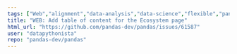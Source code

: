 ```yaml
---
tags: ["Web","alignment","data-analysis","data-science","flexible","pandas","python"]
title: "WEB: Add table of content for the Ecosystem page"
html_url: "https://github.com/pandas-dev/pandas/issues/61587"
user: "datapythonista"
repo: "pandas-dev/pandas"
---
```


